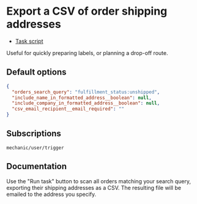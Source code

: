 # Export a CSV of order shipping addresses

* [Task script](./script.liquid)

Useful for quickly preparing labels, or planning a drop-off route.

## Default options

```json
{
  "orders_search_query": "fulfillment_status:unshipped",
  "include_name_in_formatted_address__boolean": null,
  "include_company_in_formatted_address__boolean": null,
  "csv_email_recipient__email_required": ""
}
```

## Subscriptions

```liquid
mechanic/user/trigger
```

## Documentation

Use the "Run task" button to scan all orders matching your search query, exporting their shipping addresses as a CSV. The resulting file will be emailed to the address you specify.